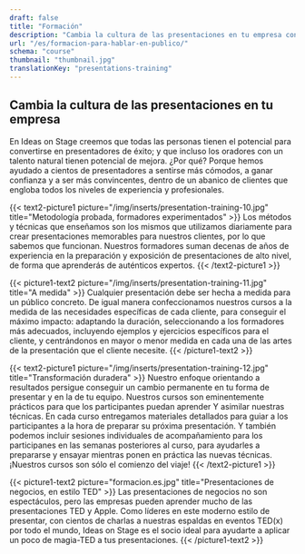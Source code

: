 ```yaml
---
draft: false
title: "Formación"
description: "Cambia la cultura de las presentaciones en tu empresa con  los mejores cursos para hablar en público y hacer presentaciones"
url: "/es/formacion-para-hablar-en-publico/"
schema: "course"
thumbnail: "thumbnail.jpg"
translationKey: "presentations-training"
---
```


## Cambia la cultura de las presentaciones en tu empresa

En Ideas on Stage creemos que todas las personas tienen el potencial para convertirse en presentadores de éxito; y que incluso los oradores con un talento natural tienen potencial de mejora. ¿Por qué? Porque hemos ayudado a cientos de presentadores a sentirse más cómodos, a ganar confianza y a ser más convincentes, dentro de un abanico de clientes que engloba todos los niveles de experiencia y profesionales.

{{< text2-picture1 picture="/img/inserts/presentation-training-10.jpg" title="Metodología probada, formadores experimentados" >}}
Los métodos y técnicas que enseñamos son los mismos que utilizamos diariamente para crear presentaciones memorables para nuestros clientes, por lo que sabemos que funcionan. Nuestros formadores suman decenas de años de experiencia en la preparación y exposición de presentaciones de alto nivel, de forma que aprenderás de auténticos expertos.
{{< /text2-picture1 >}}

{{< picture1-text2 picture="/img/inserts/presentation-training-11.jpg" title="A medida" >}}
Cualquier presentación debe ser hecha a medida para un público concreto. De igual manera confeccionamos nuestros cursos a la medida de las necesidades específicas de cada cliente, para conseguir el máximo impacto: adaptando la duración, seleccionando a los formadores más adecuados, incluyendo ejemplos y ejercicios específicos para el cliente, y centrándonos en mayor o menor medida en cada una de las artes de la presentación que el cliente necesite.
{{< /picture1-text2 >}}

{{< text2-picture1 picture="/img/inserts/presentation-training-12.jpg" title="Transformación duradera" >}}
Nuestro enfoque orientando a resultados persigue conseguir un cambio permanente en tu forma de presentar y en la de tu equipo. Nuestros cursos son eminentemente prácticos para que los participantes puedan aprender Y asimilar nuestras técnicas. En cada curso entregamos materiales detallados para guiar a los participantes a la hora de preparar su próxima presentación. Y también podemos incluir sesiones individuales de acompañamiento para los participanes en las semanas posteriores al curso, para ayudarles a prepararse y ensayar mientras ponen en práctica las nuevas técnicas. ¡Nuestros cursos son sólo el comienzo del viaje!
{{< /text2-picture1 >}}

{{< picture1-text2 picture="formacion.es.jpg" title="Presentaciones de negocios, en estilo TED" >}}
Las presentaciones de negocios no son espectáculos, pero las empresas pueden aprender mucho de las presentaciones TED y Apple. Como líderes en este moderno estilo de presentar, con cientos de charlas a nuestras espaldas en eventos TED(x) por todo el mundo, Ideas on Stage es el socio ideal para ayudarte a aplicar un poco de magia-TED a tus presentaciones.
{{< /picture1-text2 >}}